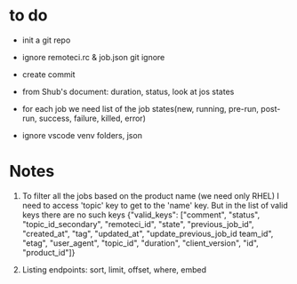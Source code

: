# to do

- init a git repo 
- ignore remoteci.rc & job.json git ignore
- create commit 
- from Shub's document: duration, status, look at jos states
- for each job we need list of the job states(new, running, pre-run, post-run, success, failure, killed, error)

- ignore vscode venv folders, json










# Notes
1. To filter all the jobs based on the product name (we need only RHEL) I need to access 'topic' key to get to the 'name' key. But in the list of valid keys there are no such keys
{"valid_keys":
["comment",
"status",
"topic_id_secondary",
"remoteci_id",
"state",
"previous_job_id",
"created_at",
"tag",
"updated_at",
"update_previous_job_id
team_id",
"etag",
"user_agent",
"topic_id",
"duration",
"client_version",
"id",
"product_id"]}

2. Listing endpoints: sort, limit, offset, where, embed
